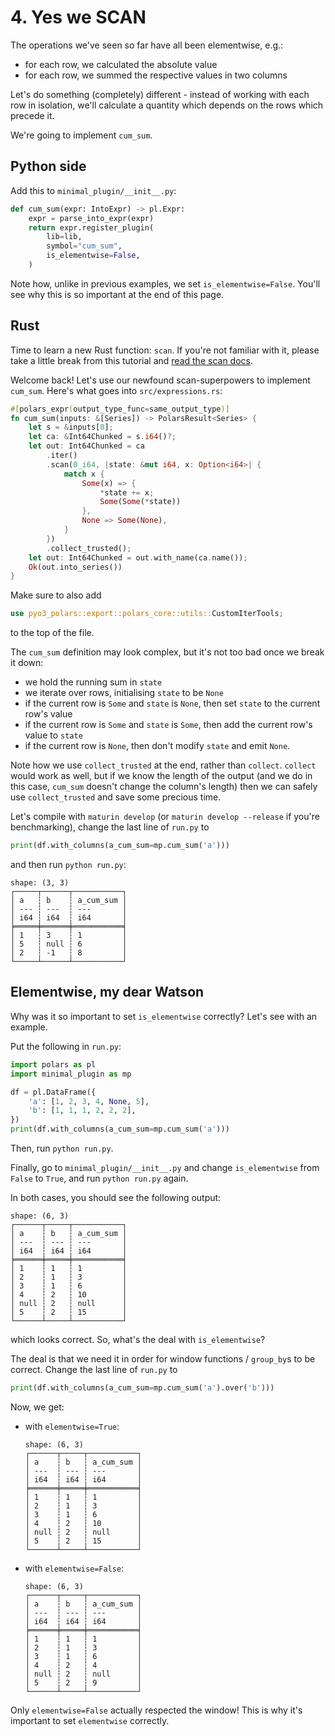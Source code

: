 # 4. Yes we SCAN

The operations we've seen so far have all been elementwise, e.g.:

- for each row, we calculated the absolute value
- for each row, we summed the respective values in two columns

Let's do something (completely) different - instead of working with
each row in isolation, we'll calculate a quantity which depends on the
rows which precede it.

We're going to implement `cum_sum`.

## Python side

Add this to `minimal_plugin/__init__.py`:
```python
def cum_sum(expr: IntoExpr) -> pl.Expr:
    expr = parse_into_expr(expr)
    return expr.register_plugin(
        lib=lib,
        symbol="cum_sum",
        is_elementwise=False,
    )
```
Note how, unlike in previous examples, we set `is_elementwise=False`.
You'll see why this is so important at the end of this page.

## Rust

Time to learn a new Rust function: `scan`.
If you're not familiar with it, please take a little break from this tutorial
and [read the scan docs](https://doc.rust-lang.org/std/iter/trait.Iterator.html#method.scan).

Welcome back! Let's use our newfound scan-superpowers to implement `cum_sum`. Here's what goes into `src/expressions.rs`:
```Rust
#[polars_expr(output_type_func=same_output_type)]
fn cum_sum(inputs: &[Series]) -> PolarsResult<Series> {
    let s = &inputs[0];
    let ca: &Int64Chunked = s.i64()?;
    let out: Int64Chunked = ca
        .iter()
        .scan(0_i64, |state: &mut i64, x: Option<i64>| {
            match x {
                Some(x) => {
                    *state += x;
                    Some(Some(*state))
                },
                None => Some(None),
            }
        })
        .collect_trusted();
    let out: Int64Chunked = out.with_name(ca.name());
    Ok(out.into_series())
}
```
Make sure to also add
```Rust
use pyo3_polars::export::polars_core::utils::CustomIterTools;
```
to the top of the file.

The `cum_sum` definition may look complex, but it's not too bad once we
break it down:

- we hold the running sum in `state`
- we iterate over rows, initialising `state` to be `None`
- if the current row is `Some` and `state` is `None`,
  then set `state` to the current row's value
- if the current row is `Some` and `state` is `Some`, then
  add the current row's value to `state`
- if the current row is `None`, then don't modify `state`
  and emit `None`.

Note how we use `collect_trusted` at the end, rather than `collect`.
`collect` would work as well, but if we know the length of the output
(and we do in this case, `cum_sum` doesn't change the column's length)
then we can safely use `collect_trusted` and save some precious time.

Let's compile with `maturin develop` (or `maturin develop --release`
if you're benchmarking), change the last line of `run.py` to
```python
print(df.with_columns(a_cum_sum=mp.cum_sum('a')))
```
and then run `python run.py`:

```
shape: (3, 3)
┌─────┬──────┬───────────┐
│ a   ┆ b    ┆ a_cum_sum │
│ --- ┆ ---  ┆ ---       │
│ i64 ┆ i64  ┆ i64       │
╞═════╪══════╪═══════════╡
│ 1   ┆ 3    ┆ 1         │
│ 5   ┆ null ┆ 6         │
│ 2   ┆ -1   ┆ 8         │
└─────┴──────┴───────────┘
```

## Elementwise, my dear Watson

Why was it so important to set `is_elementwise` correctly? Let's see
with an example.

Put the following in `run.py`:
```python
import polars as pl
import minimal_plugin as mp

df = pl.DataFrame({
    'a': [1, 2, 3, 4, None, 5],
    'b': [1, 1, 1, 2, 2, 2],
})
print(df.with_columns(a_cum_sum=mp.cum_sum('a')))
```

Then, run `python run.py`.

Finally, go to `minimal_plugin/__init__.py` and change `is_elementwise`
from `False` to `True`, and run `python run.py` again.

In both cases, you should see the following output:
```
shape: (6, 3)
┌──────┬─────┬───────────┐
│ a    ┆ b   ┆ a_cum_sum │
│ ---  ┆ --- ┆ ---       │
│ i64  ┆ i64 ┆ i64       │
╞══════╪═════╪═══════════╡
│ 1    ┆ 1   ┆ 1         │
│ 2    ┆ 1   ┆ 3         │
│ 3    ┆ 1   ┆ 6         │
│ 4    ┆ 2   ┆ 10        │
│ null ┆ 2   ┆ null      │
│ 5    ┆ 2   ┆ 15        │
└──────┴─────┴───────────┘
```
which looks correct. So, what's the deal with `is_elementwise`?

The deal is that we need it in order for window functions / `group_by`s
to be correct. Change the last line of `run.py` to
```python
print(df.with_columns(a_cum_sum=mp.cum_sum('a').over('b')))
```

Now, we get:

- with `elementwise=True`:

    ```
    shape: (6, 3)
    ┌──────┬─────┬───────────┐
    │ a    ┆ b   ┆ a_cum_sum │
    │ ---  ┆ --- ┆ ---       │
    │ i64  ┆ i64 ┆ i64       │
    ╞══════╪═════╪═══════════╡
    │ 1    ┆ 1   ┆ 1         │
    │ 2    ┆ 1   ┆ 3         │
    │ 3    ┆ 1   ┆ 6         │
    │ 4    ┆ 2   ┆ 10        │
    │ null ┆ 2   ┆ null      │
    │ 5    ┆ 2   ┆ 15        │
    └──────┴─────┴───────────┘
    ```

- with `elementwise=False`:

    ```
    shape: (6, 3)
    ┌──────┬─────┬───────────┐
    │ a    ┆ b   ┆ a_cum_sum │
    │ ---  ┆ --- ┆ ---       │
    │ i64  ┆ i64 ┆ i64       │
    ╞══════╪═════╪═══════════╡
    │ 1    ┆ 1   ┆ 1         │
    │ 2    ┆ 1   ┆ 3         │
    │ 3    ┆ 1   ┆ 6         │
    │ 4    ┆ 2   ┆ 4         │
    │ null ┆ 2   ┆ null      │
    │ 5    ┆ 2   ┆ 9         │
    └──────┴─────┴───────────┘
    ```

Only `elementwise=False` actually respected the window! This is why
it's important to set `elementwise` correctly.
